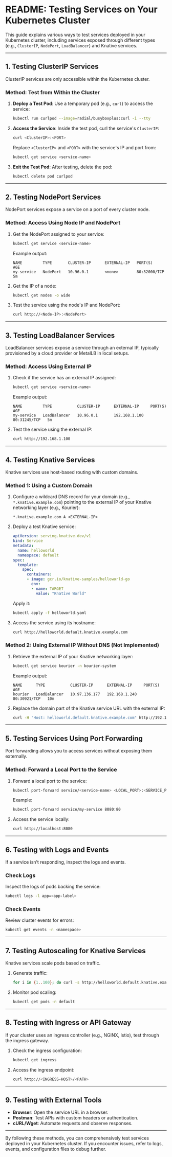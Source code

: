 # **README: Testing Services on Your Kubernetes Cluster**

This guide explains various ways to test services deployed in your Kubernetes cluster, including services exposed through different types (e.g., `ClusterIP`, `NodePort`, `LoadBalancer`) and Knative services.

---

## **1. Testing ClusterIP Services**
ClusterIP services are only accessible within the Kubernetes cluster.

### **Method: Test from Within the Cluster**
1. **Deploy a Test Pod**:
   Use a temporary pod (e.g., `curl`) to access the service:
   ```bash
   kubectl run curlpod --image=radial/busyboxplus:curl -i --tty
   ```
2. **Access the Service**:
   Inside the test pod, curl the service's `ClusterIP`:
   ```bash
   curl <ClusterIP>:<PORT>
   ```
   Replace `<ClusterIP>` and `<PORT>` with the service's IP and port from:
   ```bash
   kubectl get service <service-name>
   ```

3. **Exit the Test Pod**:
   After testing, delete the pod:
   ```bash
   kubectl delete pod curlpod
   ```

---

## **2. Testing NodePort Services**
NodePort services expose a service on a port of every cluster node.

### **Method: Access Using Node IP and NodePort**
1. Get the NodePort assigned to your service:
   ```bash
   kubectl get service <service-name>
   ```
   Example output:
   ```
   NAME         TYPE       CLUSTER-IP      EXTERNAL-IP   PORT(S)           AGE
   my-service   NodePort   10.96.0.1       <none>        80:32000/TCP      5m
   ```

2. Get the IP of a node:
   ```bash
   kubectl get nodes -o wide
   ```

3. Test the service using the node's IP and NodePort:
   ```bash
   curl http://<Node-IP>:<NodePort>
   ```

---

## **3. Testing LoadBalancer Services**
LoadBalancer services expose a service through an external IP, typically provisioned by a cloud provider or MetalLB in local setups.

### **Method: Access Using External IP**
1. Check if the service has an external IP assigned:
   ```bash
   kubectl get service <service-name>
   ```
   Example output:
   ```
   NAME         TYPE           CLUSTER-IP      EXTERNAL-IP     PORT(S)        AGE
   my-service   LoadBalancer   10.96.0.1       192.168.1.100   80:31245/TCP   5m
   ```

2. Test the service using the external IP:
   ```bash
   curl http://192.168.1.100
   ```

---

## **4. Testing Knative Services**
Knative services use host-based routing with custom domains.

### **Method 1: Using a Custom Domain**
1. Configure a wildcard DNS record for your domain (e.g., `*.knative.example.com`) pointing to the external IP of your Knative networking layer (e.g., Kourier):
   ```
   *.knative.example.com A <EXTERNAL-IP>
   ```

2. Deploy a test Knative service:
   ```yaml
   apiVersion: serving.knative.dev/v1
   kind: Service
   metadata:
     name: helloworld
     namespace: default
   spec:
     template:
       spec:
         containers:
         - image: gcr.io/knative-samples/helloworld-go
           env:
           - name: TARGET
             value: "Knative World"
   ```

   Apply it:
   ```bash
   kubectl apply -f helloworld.yaml
   ```

3. Access the service using its hostname:
   ```bash
   curl http://helloworld.default.knative.example.com
   ```

### **Method 2: Using External IP Without DNS** (Not Implemented)
1. Retrieve the external IP of your Knative networking layer:
   ```bash
   kubectl get service kourier -n kourier-system
   ```
   Example output:
   ```
   NAME      TYPE           CLUSTER-IP      EXTERNAL-IP     PORT(S)        AGE
   kourier   LoadBalancer   10.97.136.177   192.168.1.240   80:30921/TCP   10m
   ```

2. Replace the domain part of the Knative service URL with the external IP:
   ```bash
   curl -H "Host: helloworld.default.knative.example.com" http://192.168.1.240
   ```

---

## **5. Testing Services Using Port Forwarding**
Port forwarding allows you to access services without exposing them externally.

### **Method: Forward a Local Port to the Service**
1. Forward a local port to the service:
   ```bash
   kubectl port-forward service/<service-name> <LOCAL_PORT>:<SERVICE_PORT>
   ```
   Example:
   ```bash
   kubectl port-forward service/my-service 8080:80
   ```

2. Access the service locally:
   ```bash
   curl http://localhost:8080
   ```

---

## **6. Testing with Logs and Events**
If a service isn’t responding, inspect the logs and events.

### **Check Logs**
Inspect the logs of pods backing the service:
```bash
kubectl logs -l app=<app-label>
```

### **Check Events**
Review cluster events for errors:
```bash
kubectl get events -n <namespace>
```

---

## **7. Testing Autoscaling for Knative Services**
Knative services scale pods based on traffic.

1. Generate traffic:
   ```bash
   for i in {1..100}; do curl -s http://helloworld.default.knative.example.com; done
   ```

2. Monitor pod scaling:
   ```bash
   kubectl get pods -n default
   ```

---

## **8. Testing with Ingress or API Gateway**
If your cluster uses an ingress controller (e.g., NGINX, Istio), test through the ingress gateway.

1. Check the ingress configuration:
   ```bash
   kubectl get ingress
   ```

2. Access the ingress endpoint:
   ```bash
   curl http://<INGRESS-HOST>/<PATH>
   ```

---

## **9. Testing with External Tools**
- **Browser**: Open the service URL in a browser.
- **Postman**: Test APIs with custom headers or authentication.
- **cURL/Wget**: Automate requests and observe responses.

---

By following these methods, you can comprehensively test services deployed in your Kubernetes cluster. If you encounter issues, refer to logs, events, and configuration files to debug further.